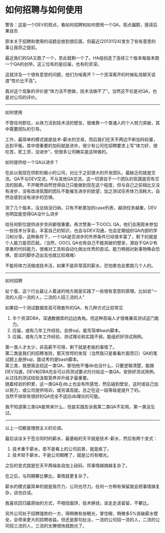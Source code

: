 如何招聘与如何使用
====
警告：这是一个DEV的观点，看如何招聘和如何使用一个QA，观点偏颇，擅读后果自负

原本关于招聘和使用的话题会放到很后面，但最近(20131124)发生了些有意思的事让我将之提前。

最近我们的QA又跑了一个，至此就剩一个了。HA组创造了连续三个版本每版本跑一个QA的创举。这三位有的是应届，也有的资深。

这就涉及一个很有意思的问题，他们为啥离开？一个资深离开的时候私信聊天说道“性价比不高”。

我对这个现象的评价是“体力活不想做，技术活做不了”。当然这不仅是对QA，也是对公司的评价。


----------
如何使用

不管任何职位，从体力活到技术活的壁垒，很难靠一个普通人的个人努力突破，其中需要团队的引导。

工作，最简单的模式就是技术-薪水的交易，而后我们在天平两边不断加码较量，达到平衡。其中很重要的加码就是进步。很少有公司在招聘要求上写“体力好，很吃苦，死工资，没进步”，但很多公司确实是这样做的。

如何提供给一个QA以进步？

在此以我现在供职的极小的公司，对比于之前很大的开发团队，最缺乏的就是交流。QA不与DEV交流，不与其他QA交流，这一切源自于一个团队的氛围是否有交流的因素。不开眼界自然觉得自己只能做到现在这个程度，但与自己之前相比又没有进步，没有改进氛围的团队不能催生进步的欲望，加之测试任务体力消耗大，自然会感到没有进步的恐惧。

测了几个版本，没总结没归纳，只有不断累加的case列表，越测任务越重，DEV也明显能觉得QA没什么进步

给任何职位提供进步空间都很重要。再次赞美一下OOCL QA，他们会用周末参加一些技术分享会，丰富自己的知识，也会与DEV沟通，也会定期组织QA内部的学习和分享。这种条件下，一个QA是否进步的外界条件已经很丰富了，剩下的就是个人能力是否匹敌。（当然，OOCL QA也有自己不能突破的壁垒，源自于QA少有厚重的代码能力，很难对工具和自动化做出优秀的尝试。能力稍弱对新事物略会恐惧，尝试的脚步迈出去也就比较艰难）

不能将体力活做成技术活，如果不是异常高的薪水，恐怕累也会累跑几个人的。

----------
如何招聘

扯个蛋，这个行业最让人着迷的地方就是实践了一些很有意思的原理，比如说“一流的人招一流的人，二流的人招三流的人”

如果招一个测试数据库高可用套件的QA，有几种方式比较常见

1. 半个资深DBA，深通数据库的边边角角。但这种高端人才很难兼具测试这门能力。
2. 应届，或有几年工作经验，会拼sql，能写简单bash脚本。
3. 应届，或有几年工作经验，测试理论和实践不弱，能组织好测试用例。

第一类人才太少，非高薪不可得，剩下就是老板的事情了。<br/>
第二类是我们的招聘准则，那天惊愕的发现（当然我只是看看片面而已）QA的笔试题上是拼sql，面试考的是bash脚本。<br/>
第三类，我想我会招这一类QA，那怕他不懂db也没什么，只要逻辑清楚，能跟DEV沟通，DEV和DBA完全可以将测试要点托付给这一类QA。安排好测试用例，从过往的测试经验汲取营养并升级才最重要。<br/>
随着经验的积累，这一类QA在db上也会有所感觉，然后碰到壁垒，这时或自己加以努力，或公司提供培训，或另谋高就。总之在这一段等级是提升了的。<br/>
当然不排除有很好的QA完全不适应db理论的可能。

我不知道第三类QA能带来什么，但是实践告诉我第二类QA不实用，第一类没见过。

----------

以上一切都是理想主义的论调。

最后谈谈关于签合同时的薪水，最基础的天平就是技术-薪水，然后有两个变式：

1. 技术重于薪水，若不是看上的公司前景，就是疯了。
2. 技术轻于薪水，不是公司眼瞎了，就是公司有眼光。

之后的变式就是在天平两端各自加上砝码，将事情越搞越复杂了。

在之后，与同期攀比攀比，事情就更复杂了。

薪水的模式最简单的就是我尽力，公司也尽力。任何一方稍有保留就会把事情搞复杂，谈也白谈。

我喜欢回归最原始的方式，不相信画饼，技术换钱，该走走该留留，不攀比。

另外公司处于招聘强势的一方，得稍微有些眼光，掌住眼，稍微多5%突破薪水壁垒，会带来更大的招聘收益。但还是那句扯淡，一流的公司招一流的人，二流的公司招三流的人，三流的太懒很快就跑光了。